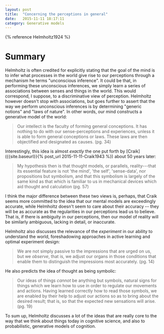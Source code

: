 ```yaml
---
layout: post
title:  "Concerning the perceptions in general"
date:   2015-11-11 18:17:11
category: Generative models
---
```


{% reference Helmholtz1924 %}

# Summary

Helmholtz is often credited for explicitly stating that the goal of the mind is to infer what processes in the world give rise to our perceptions through a mechanism he terms "unconscious inference". It could be that, in performing these unconscious inferences, we simply learn a series of associations between senses and things in the world. This would correspond, I suppose, to a discriminative view of perception. Helmholtz however doesn't stop with associations, but goes further to assert that the way we perform unconscious inferences is by determining "generic notions" and "laws of nature". In other words, our mind constructs a generative model of the world:

> Our intellect is the faculty of forming general conceptions. It has nothing to do with our sense-perceptions and experiences, unless it is able to form general conceptions or laws. These laws are then objectified and designated as causes. (pg. 34)

Interestingly, this idea is almost *exactly* the one put forth by [Craik]({{site.baseurl}}{% post_url 2015-11-11-Craik1943 %}) about 50 years later:

> My hypothesis then is that thought models, or parallels, reality---that its essential feature is not 'the mind', 'the self', 'sense-data', nor propositions but symbolism, and that this symbolism is largely of the same kind as that which is familiar to us in mechanical devices which aid thought and calculation (pg. 57)

I think the major difference between these two views is, perhaps, that Craik seems more committed to the idea that our mental models are exceedingly accurate, while Helmholtz doesn't seem to care about their accuracy -- they will be as accurate as the regularities in our perceptions lead us to believe. That is, if there is ambiguity in our perceptions, then our model of reality will be similarly ambiguous, lacking in detail, or inaccurate.

Helmholtz also discusses the relevance of the *experiment* in our ability to understand the world, foreshadowing approaches in active learning and optimal experiment design:

> We are not simply passive to the impressions that are urged on us, but we *observe*, that is, we adjust our organs in those conditions that enable them to distinguish the impressions most accurately. (pg. 14)

He also predicts the idea of thought as being symbolic:

> Our ideas of things *cannot* be anything but symbols, natural signs for things which we learn how to use in order to regulate our movements and actions. Having learned correctly how to read those symbols, we are enabled by their help to adjust our actions so as to bring about the desired result; that is, so that the expected new sensations will arise. (pg. 19)

To sum up, Helmholtz discusses a lot of the ideas that are really core to the way that we think about things today in cognitive science, and also to probabilistic, generative models of cognition.
